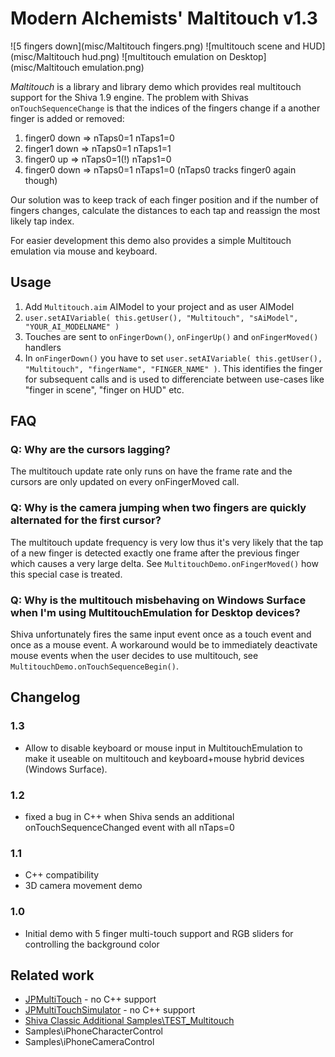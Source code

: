 # Modern Alchemists' Maltitouch v1.3

![5 fingers down](misc/Maltitouch fingers.png)
![multitouch scene and HUD](misc/Maltitouch hud.png)
![multitouch emulation on Desktop](misc/Maltitouch emulation.png)

*Maltitouch* is a library and library demo which provides real multitouch support for the Shiva 1.9 engine.
The problem with Shivas ```onTouchSequenceChange``` is that the indices of the fingers change if a another finger is added or removed:

  1. finger0 down => nTaps0=1 nTaps1=0
  2. finger1 down => nTaps0=1 nTaps1=1
  3. finger0 up   => nTaps0=1(!) nTaps1=0
  4. finger0 down => nTaps0=1 nTaps1=0 (nTaps0 tracks finger0 again though)

Our solution was to keep track of each finger position and if the number of fingers changes, calculate the distances to each tap and reassign the most likely tap index.

For easier development this demo also provides a simple Multitouch emulation via mouse and keyboard.

## Usage

  1. Add ```Multitouch.aim``` AIModel to your project and as user AIModel
  2. ```user.setAIVariable( this.getUser(), "Multitouch", "sAiModel", "YOUR_AI_MODELNAME" )```
  3. Touches are sent to ```onFingerDown()```, ```onFingerUp()``` and ```onFingerMoved()``` handlers
  4. In ```onFingerDown()``` you have to set ```user.setAIVariable( this.getUser(), "Multitouch", "fingerName", "FINGER_NAME" )```. This identifies the finger for subsequent calls and is used to differenciate between use-cases like "finger in scene", "finger on HUD" etc.

## FAQ

### Q: Why are the cursors lagging?

The multitouch update rate only runs on have the frame rate and the cursors are only updated on every onFingerMoved call.

### Q: Why is the camera jumping when two fingers are quickly alternated for the first cursor?

The multitouch update frequency is very low thus it's very likely that the tap of a new finger is detected exactly one frame after the previous finger which causes a very large delta.
See ```MultitouchDemo.onFingerMoved()``` how this special case is treated.

### Q: Why is the multitouch misbehaving on Windows Surface when I'm using MultitouchEmulation for Desktop devices?

Shiva unfortunately fires the same input event once as a touch event and once as a mouse event.
A workaround would be to immediately deactivate mouse events when the user decides to use multitouch, see ```MultitouchDemo.onTouchSequenceBegin()```.

## Changelog

### 1.3

* Allow to disable keyboard or mouse input in MultitouchEmulation to make it useable on multitouch and keyboard+mouse hybrid devices (Windows Surface).

### 1.2

*  fixed a bug in C++ when Shiva sends an additional onTouchSequenceChanged event with all nTaps=0

### 1.1

*  C++ compatibility
*  3D camera movement demo

### 1.0

*  Initial demo with 5 finger multi-touch support and RGB sliders for controlling the background color
  
## Related work

* [JPMultiTouch](http://www.shiva3dstore.com/index.php?route=product/product&product_id=87) - no C++ support
* [JPMultiTouchSimulator](http://www.shiva3dstore.com/index.php?route=product/product&product_id=88) - no C++ support
* [Shiva Classic Additional Samples\TEST_Multitouch](http://www.shiva3dstore.com/index.php?route=product/product&product_id=143)
* Samples\iPhoneCharacterControl
* Samples\iPhoneCameraControl
